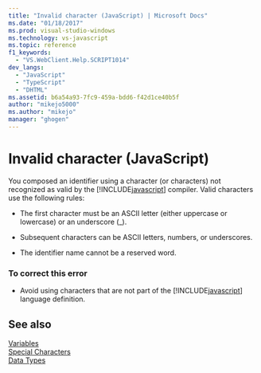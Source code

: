 ```yaml
---
title: "Invalid character (JavaScript) | Microsoft Docs"
ms.date: "01/18/2017"
ms.prod: visual-studio-windows
ms.technology: vs-javascript
ms.topic: reference
f1_keywords: 
  - "VS.WebClient.Help.SCRIPT1014"
dev_langs: 
  - "JavaScript"
  - "TypeScript"
  - "DHTML"
ms.assetid: b6a54a93-7fc9-459a-bdd6-f42d1ce40b5f
author: "mikejo5000"
ms.author: "mikejo"
manager: "ghogen"
---
```

# Invalid character (JavaScript)
You composed an identifier using a character (or characters) not recognized as valid by the [!INCLUDE[javascript](../../javascript/includes/javascript-md.md)] compiler. Valid characters use the following rules:  
  
- The first character must be an ASCII letter (either uppercase or lowercase) or an underscore (_).  
  
- Subsequent characters can be ASCII letters, numbers, or underscores.  
  
- The identifier name cannot be a reserved word.  
  
### To correct this error  
  
- Avoid using characters that are not part of the [!INCLUDE[javascript](../../javascript/includes/javascript-md.md)] language definition.  
  
## See also  
 [Variables](../../javascript/variables-javascript.md)   
 [Special Characters](../../javascript/advanced/special-characters-javascript.md)   
 [Data Types](../../javascript/data-types-javascript.md)